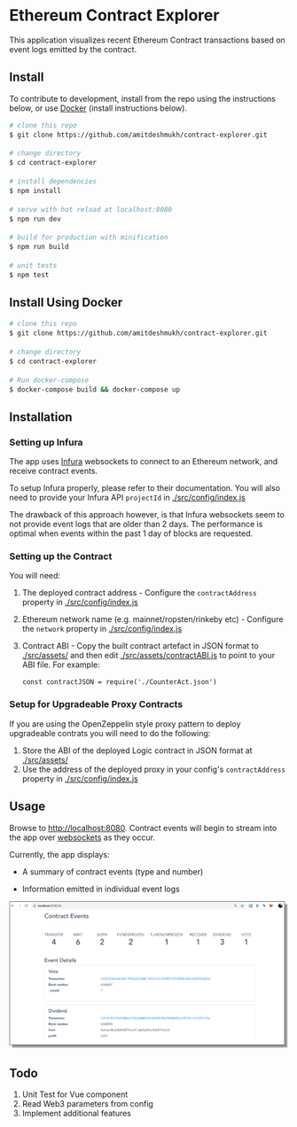 # Ethereum Contract Explorer

This application visualizes recent Ethereum Contract transactions based on event logs emitted by the contract.

## Install
To contribute to development, install from the repo using the instructions below, or use [Docker](https://www.docker.com/) (install instructions below).

```bash
# clone this repo
$ git clone https://github.com/amitdeshmukh/contract-explorer.git

# change directory
$ cd contract-explorer

# install dependencies
$ npm install

# serve with hot reload at localhost:8080
$ npm run dev

# build for production with minification
$ npm run build

# unit tests
$ npm test

```

## Install Using Docker

```bash
# clone this repo
$ git clone https://github.com/amitdeshmukh/contract-explorer.git

# change directory
$ cd contract-explorer

# Run docker-compose
$ docker-compose build && docker-compose up

```

## Installation

### Setting up Infura
The app uses [Infura](https://infura.io/) websockets to connect to an Ethereum network, and receive contract events.

To setup Infura properly, please refer to their documentation. You will also need to provide your Infura API `projectId` in [./src/config/index.js](src/config/index.js)

The drawback of this approach however, is that Infura websockets seem to not provide event logs that are older than 2 days. The performance is optimal when events within the past 1 day of blocks are requested.

### Setting up the Contract
You will need:
1. The deployed contract address - Configure the `contractAddress` property in [./src/config/index.js](src/config/index.js)

2. Ethereum network name (e.g. mainnet/ropsten/rinkeby etc) - Configure the `network` property in [./src/config/index.js](src/config/index.js)

3. Contract ABI - Copy the built contract artefact in JSON format to [./src/assets/](src/assets/) and then edit [./src/assets/contractABI.js](src/assets/contractABI.js) to point to your ABI file. 
For example:
    ```
    const contractJSON = require('./CounterAct.json')
    ```

### Setup for Upgradeable Proxy Contracts
If you are using the OpenZeppelin style proxy pattern to deploy upgradeable contrats you will need to do the following:
1. Store the ABI of the deployed Logic contract in JSON format at [./src/assets/](src/assets/)
2. Use the address of the deployed proxy in your config's `contractAddress` property in [./src/config/index.js](src/config/index.js)

## Usage

Browse to [http://localhost:8080](http://localhost:8080). Contract events will begin to stream into the app over [websockets](https://infura.io/docs/ethereum/wss/eth_subscribe) as they occur.

Currently, the app displays:
- A summary of contract events (type and number)

- Information emitted in individual event logs

![Screenshot](static/contract-explorer.png)


## Todo

1. Unit Test for Vue component
2. Read Web3 parameters from config
3. Implement additional features
